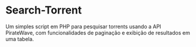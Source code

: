 # Search-Torrent
Um simples script em PHP para pesquisar torrents usando a API PirateWave, com funcionalidades de paginação e exibição de resultados em uma tabela.
